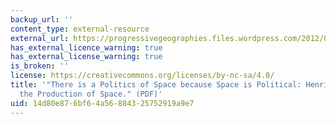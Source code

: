 ```yaml
---
backup_url: ''
content_type: external-resource
external_url: https://progressivegeographies.files.wordpress.com/2012/08/there-is-a-politics-of-space.pdf
has_external_licence_warning: true
has_external_license_warning: true
is_broken: ''
license: https://creativecommons.org/licenses/by-nc-sa/4.0/
title: '"There is a Politics of Space because Space is Political: Henri Lefebvre and
  the Production of Space." (PDF)'
uid: 14d80e87-6bf6-4a56-8843-25752919a9e7
---
```

